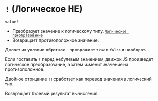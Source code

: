 # `!` (Логическое НЕ)

`value!`

- Преобразует значение к логическому типу. [`Логическое преобразование`](<../Теория Общее/Преобразование (логическое).md>)
- Возвращает противоположное значение.

Делает из условия обратное - превращает `true` в `false` и наоборот.

Если поставить `!` перед небулевым значением, движок JS произведет логическое преобразование, а затем изменит значение на противоположное.

Двойное отрицание `!!` сработает как перевод значения в логический тип.

Возвращает булевый результат вычисления.

